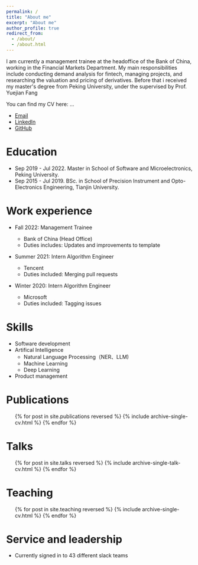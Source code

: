 ```yaml
---
permalink: /
title: "About me"
excerpt: "About me"
author_profile: true
redirect_from: 
  - /about/
  - /about.html
---
```



I am currently a management trainee at the headoffice of the Bank of China, working in the Financial Markets Department. My main responsibilities include conducting demand analysis for fintech, managing projects, and researching the valuation and pricing of derivatives. Before that i received my master's degree from Peking University, under the supervised by Prof. Yuejian Fang


You can find my CV here: ...

- [Email](sunboxuan@pku.edu.cn)
- [LinkedIn](https://www.linkedin.com/in/boxuan-sun)  
- [GitHub](https://github.com/Boxuan-Sun)

Education
======
* Sep 2019 - Jul 2022. Master in School of Software and Microelectronics, Peking University.
* Sep 2015 - Jul 2019. BSc. in School of Precision Instrument and Opto-Electronics Engineering, Tianjin University.

Work experience
======
* Fall 2022: Management Trainee
  * Bank of China (Head Office)
  * Duties includes: Updates and improvements to template

* Summer 2021: Intern Algorithm Engineer
  * Tencent
  * Duties included: Merging pull requests

* Winter 2020: Intern Algorithm Engineer
  * Microsoft 
  * Duties included: Tagging issues
  
Skills
======
* Software development
* Artifical Intelligence
  * Natural Language Processing（NER、LLM)
  * Machine Learning 
  * Deep Learning
* Product management

Publications
======
  <ul>{% for post in site.publications reversed %}
    {% include archive-single-cv.html %}
  {% endfor %}</ul>
  
Talks
======
  <ul>{% for post in site.talks reversed %}
    {% include archive-single-talk-cv.html  %}
  {% endfor %}</ul>
  
Teaching
======
  <ul>{% for post in site.teaching reversed %}
    {% include archive-single-cv.html %}
  {% endfor %}</ul>
  
Service and leadership
======
* Currently signed in to 43 different slack teams

